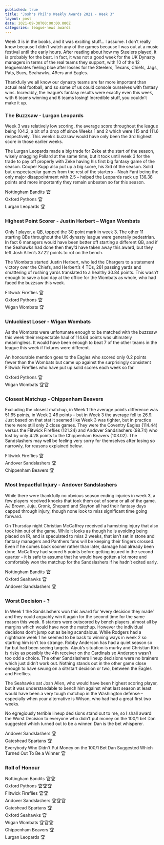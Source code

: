 ```yaml
---
published: true
title: "Josh's Phil's Weekly Awards 2021 - Week 3"
layout: post
date: 2021-09-30T00:00:00.000Z
categories: league-news awards
---
```


Week 3 is in the books, and it was exciting stuff... I assume. I don’t really know because I didn’t watch any of the games because I was out at a music festival until the early hours. After reading about how my Steelers played, it is probably for the best. In fact, it was not a good week for the UK Dynasty managers in terms of the real teams they support, with 10 of the 12 leaguemates feeling blue after losses for the Steelers, Texans, Chiefs, Jags, Pats, Bucs, Seahawks, 49ers and Eagles.

Thankfully we all know our dynasty teams are far more important than actual real football, and so some of us could console ourselves with fantasy wins. Incredibly, the league’s fantasy results were exactly even this week, with 6 teams winning and 6 teams losing! Incredible stuff, you couldn’t make it up.

### The Buzzsaw - Lurgan Leopards

Week 3 was relatively low scoring, the average score throughout the league being 104.2, a bit of a drop off since Weeks 1 and 2 which were 115 and 111.6 respectively. This week’s buzzsaw would have only been the 3rd highest score in those earlier weeks.

The Lurgan Leopards made a big trade for Zeke at the start of the season, wisely snagging Pollard at the same time, but it took until week 3 for the trade to pay off properly with Zeke having his first big fantasy game of the season. Cooper Kupp also put up a big score, his 3rd of the season. Solid but unspectacular games from the rest of the starters – Noah Fant being the only major disappointment with 2.5 – helped the Leopards rack up 136.38 points and more importantly they remain unbeaten so far this season.

Nottingham Bandits 🏆  
Oxford Pythons 🏆  
Lurgan Leopards 🏆  
 
### Highest Point Scorer - Justin Herbert – Wigan Wombats

Only 1 player, a QB, topped the 30 point mark in week 3. The other 11 starting QBs throughout the UK dynasty league were generally pedestrian. In fact 6 managers would have been better off starting a different QB, and if the Seahawks had done then they’d have taken away this award, but they left Josh Allen’s 37.22 points to rot on the bench.

The Wombats started Justin Herbert, who led the Chargers to a statement victory over the Chiefs, and Herbert’s 4 TDs, 281 passing yards and smattering of rushing yards translated to a healthy 30.84 points. This wasn’t enough to save a bad day at the office for the Wombats as whole, who had faced the buzzsaw this week.

Flitwick Fireflies 🏆  
Oxford Pythons 🏆  
Wigan Wombats 🏆

### Unluckiest Loser - Wigan Wombats

As the Wombats were unfortunate enough to be matched with the buzzsaw this week their respectable haul of 114.64 points was ultimately meaningless. It would have been enough to beat 7 of the other teams in the league this week if fixtures were different.

An honourable mention goes to the Eagles who scored only 0.2 points fewer than the Wombats but came up against the surprisingly consistent Flitwick Fireflies who have put up solid scores each week so far.

Oxford Pythons 🏆  
Wigan Wombats 🏆🏆  
  
### Closest Matchup - Chippenham Beavers

Excluding the closest matchup, in Week 1 the average points difference was 51.65 points, in Week 2 46 points – but in Week 3 the average fell to 26.9.  Just based on that stat it seemed like Week 3 was tighter, but in practice there were still only 2 close games. They were the Coventry Eagles (114.44) versus the Flitwick Fireflies (121.24) and Andover Sandslashers (98.74) who lost by only 4.28 points to the Chippenham Beavers (103.02). The Sandslashers may well be feeling very sorry for themselves after losing so narrowly, for reasons explained below.

Flitwick Fireflies 🏆  
Andover Sandslashers 🏆  
Chippenham Beavers 🏆
 
### Most Impactful Injury - Andover Sandslashers

While there were thankfully no obvious season ending injuries in week 3, a few players received knocks that took them out of some or all of the game. AJ Brown, Juju, Gronk, Shepard and Slayton all had their fantasy days capped through injury, though none look to miss significant time going forward.

On Thursday night Christian McCaffrey received a hamstring injury that also took him out of the game. While it looks as though he is avoiding being placed on IR, and is speculated to miss 2 weeks, that isn’t set in stone and fantasy managers and Panthers fans will be keeping their fingers crossed. Even if he comes back sooner rather than later, damage had already been done. McCaffrey had scored 5 points before getting injured in the second quarter – it is safe to assume that he would have gotten a lot more and comfortably won the matchup for the Sandslashers if he hadn’t exited early.

Nottingham Bandits 🏆  
Oxford Seahawks 🏆  
Andover Sandslashers 🏆
 
### Worst Decision - ?

In Week 1 the Sandslashers won this award for ‘every decision they made’ and they could arguably win it again for the second time for the same reason this week. 6 starters were outscored by bench players, almost all by margins which would have won the matchup. However the individual decisions don’t jump out as being scandalous. While Rodgers had a nightmare week 1 he seemed to be back to winning ways in week 2 so starting him isn’t too strange. Robby Anderson has had a quiet season so far but had been seeing targets. Aiyuk’s situation is murky and Christian Kirk is risky as possibly the 4th receiver on the Cardinals so Anderson wasn’t too odd a choice. The other Sandslashers lineup decisions were no brainers which just didn’t work out. Nothing stands out in the other game close enough to have swung on a sit/start decision or two, between the Eagles and Fireflies.

The Seahawks sat Josh Allen, who would have been highest scoring player, but it was understandable to bench him against what last season at least would have been a very tough matchup in the Washington defense – especially when your alternative is Wilson, who had had a great first two weeks.

No egregiously terrible lineup decisions stand out to me, so I shall award the Worst Decision to everyone who didn’t put money on the 100/1 bet Dan suggested which turned out to be a winner. Dan is the bet whisperer.

Andover Sandslashers 🏆  
Gateshead Spartans 🏆  
Everybody Who Didn't Put Money on the 100/1 Bet Dan Suggested Which Turned Out To Be a Winner 🏆  

### Roll of Honour

Nottingham Bandits 🏆🏆  
Oxford Pythons 🏆🏆🏆  
Flitwick Fireflies 🏆🏆  
Andover Sandslashers 🏆🏆🏆  
Gateshead Spartans 🏆  
Oxford Seahawks 🏆  
Wigan Wombats 🏆🏆🏆  
Chippenham Beavers 🏆  
Lurgan Leopards 🏆  